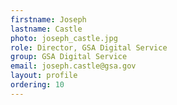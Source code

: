 ```yaml
---
firstname: Joseph
lastname: Castle
photo: joseph_castle.jpg
role: Director, GSA Digital Service
group: GSA Digital Service
email: joseph.castle@gsa.gov
layout: profile
ordering: 10
---
```

